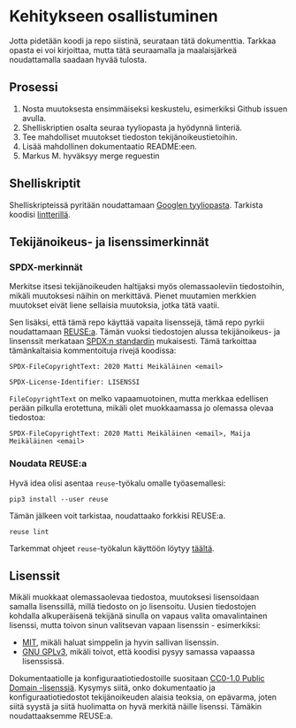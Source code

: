 <!--
SPDX-FileCopyrightText: 2020 Markus Murto <markus.murto@kusochi.eu>

SPDX-License-Identifier: CC0-1.0
-->

# Kehitykseen osallistuminen

Jotta pidetään koodi ja repo siistinä, seurataan tätä dokumenttia. Tarkkaa opasta ei voi kirjoittaa, mutta tätä seuraamalla ja maalaisjärkeä noudattamalla saadaan hyvää tulosta.

## Prosessi

1. Nosta muutoksesta ensimmäiseksi keskustelu, esimerkiksi Github issuen avulla.
2. Shelliskriptien osalta seuraa tyyliopasta ja hyödynnä linteriä.
3. Tee mahdolliset muutokset tiedoston tekijänoikeustietoihin.
4. Lisää mahdollinen dokumentaatio README:een.
5. Markus M. hyväksyy merge reguestin

## Shelliskriptit

Shelliskripteissä pyritään noudattamaan [Googlen tyyliopasta](https://google.github.io/styleguide/shellguide.html). Tarkista koodisi [lintterillä](https://www.shellcheck.net/).

## Tekijänoikeus- ja lisenssimerkinnät

### SPDX-merkinnät

Merkitse itsesi tekijänoikeuden haltijaksi myös olemassaoleviin tiedostoihin, mikäli muutoksesi näihin on merkittävä. Pienet muutamien merkkien muutokset eivät liene sellaisia muutoksia, jotka tätä vaatii. 

Sen lisäksi, että tämä repo käyttää vapaita lisenssejä, tämä repo pyrkii noudattamaan [REUSE:a](https://reuse.software/). Tämän vuoksi tiedostojen alussa tekijänoikeus- ja linsenssit merkataan [SPDX:n standardin](https://spdx.dev/) mukaisesti. Tämä tarkoittaa tämänkaltaisia kommentoituja rivejä koodissa:

```
SPDX-FileCopyrightText: 2020 Matti Meikäläinen <email>

SPDX-License-Identifier: LISENSSI
```

`FileCopyrightText` on melko vapaamuotoinen, mutta merkkaa edellisen perään pilkulla erotettuna, mikäli olet muokkaamassa jo olemassa olevaa tiedostoa:

```
SPDX-FileCopyrightText: 2020 Matti Meikäläinen <email>, Maija Meikäläinen <email>
```

### Noudata REUSE:a

Hyvä idea olisi asentaa `reuse`-työkalu omalle työasemallesi:

```
pip3 install --user reuse
```

Tämän jälkeen voit tarkistaa, noudattaako forkkisi REUSE:a.

```
reuse lint
```

Tarkemmat ohjeet `reuse`-työkalun käyttöön löytyy [täältä](https://reuse.software/tutorial/).

## Lisenssit

Mikäli muokkaat olemassaolevaa tiedostoa, muutoksesi lisensoidaan samalla lisenssillä, millä tiedosto on jo lisensoitu. Uusien tiedostojen kohdalla alkuperäisenä tekijänä sinulla on vapaus valita omavalintainen lisenssi, mutta toivon sinun valitsevan vapaan lisenssin - esimerkiksi:

- [MIT](https://choosealicense.com/licenses/mit/), mikäli haluat simppelin ja hyvin sallivan lisenssin.
- [GNU GPLv3](https://choosealicense.com/licenses/gpl-3.0/), mikäli toivot, että koodisi pysyy samassa vapaassa lisenssissä.

Dokumentaatiolle ja konfiguraatiotiedostoille suositaan [CC0-1.0 Public Domain -lisenssiä](https://choosealicense.com/licenses/cc0-1.0/). Kysymys siitä, onko dokumentaatio ja konfiguraatiotiedostot tekijänoikeuden alaisia teoksia, on epävarma, joten siitä syystä ja siitä huolimatta on hyvä merkitä näille lisenssi. Tämäkin noudattaaksemme REUSE:a.

